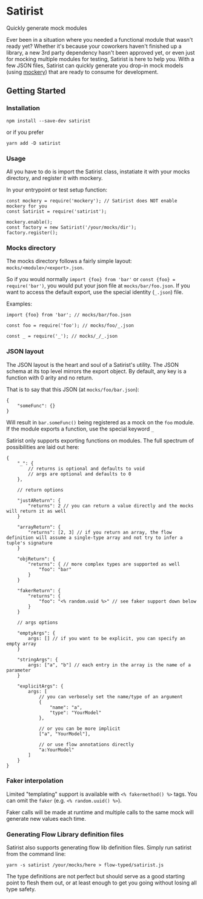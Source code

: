 # Satirist
Quickly generate mock modules

Ever been in a situation where you needed a functional module that wasn't ready yet?  Whether it's because your coworkers haven't finished up a library, a new 3rd party dependency hasn't been approved yet, or even just for mocking multiple modules for testing, Satirist is here to help you.  With a few JSON files, Satirist can quickly generate you drop-in mock models (using [mockery](https://github.com/mfncooper/mockery)) that are ready to consume for development.  

##  Getting Started

### Installation

    npm install --save-dev satirist
    
or if you prefer

    yarn add -D satirist 
    
### Usage

All you have to do is import the Satirist class, instatiate it with your mocks directory, and register it with mockery.  

In your entrypoint or test setup function:

    const mockery = require('mockery'); // Satirist does NOT enable mockery for you
    const Satirist = require('satirist');
    
    mockery.enable();
    const factory = new Satirist('/your/mocks/dir');
    factory.register();
    
### Mocks directory

The mocks directory follows a fairly simple layout: `mocks/<module>/<export>.json`.

So if you would normally `import {foo} from 'bar'` or `const {foo} = require('bar')`, you would put your json file at `mocks/bar/foo.json`.  If you want to access the default export, use the special identity (`_.json`) file.

Examples:
    
    import {foo} from 'bar'; // mocks/bar/foo.json
    
    const foo = require('foo'); // mocks/foo/_.json
    
    const _ = require('_'); // mocks/_/_.json
    
### JSON layout

The JSON layout is the heart and soul of a Satirist's utility.  The JSON schema at its top level mirrors the export object.  By default, any key is a function with 0 arity and no return.

That is to say that this JSON (at `mocks/foo/bar.json`): 

    {
        "someFunc": {} 
    }
     
Will result in `bar.someFunc()` being registered as a mock on the `foo` module.  If the module exports a function, use the special keyword `_`

Satirist only supports exporting functions on modules.  The full spectrum of possibilities are laid out here:


    {
        "_": {
            // returns is optional and defaults to void
            // args are optional and defaults to 0
        },
       
        // return options
         
        "justAReturn": {
            "returns": 2 // you can return a value directly and the mocks will return it as well
        }
    
        "arrayReturn": {
            "returns": [2, 3] // if you return an array, the flow definition will assume a single-type array and not try to infer a tuple's signature
        }
       
        "objReturn": {
            "returns": { // more complex types are supported as well
                "foo": "bar"
            }
        }
        
        "fakerReturn": {
            "returns": {
                "foo": "<% random.uuid %>" // see faker support down below
            }
        }
       
        // args options
        
        "emptyArgs": {
            args: [] // if you want to be explicit, you can specify an empty array
        }
        
        "stringArgs": {
            args: ["a", "b"] // each entry in the array is the name of a parameter
        }
        
        "explicitArgs": {
            args: [
                // you can verbosely set the name/type of an argument
                {
                    "name": "a",
                    "type": "YourModel"
                },
                
                // or you can be more implicit
                ["a", "YourModel"],
                
                // or use flow annotations directly
                "a:YourModel"
            ]
        }
    }

### Faker interpolation

Limited "templating" support is available with `<% fakermethod() %>` tags.  You can omit the `faker` (e.g. `<% random.uuid() %>`).

Faker calls will be made at runtime and multiple calls to the same mock will generate new values each time.
### Generating Flow Library definition files

Satirist also supports generating flow lib definition files.  Simply run satirist from the command line:

    yarn -s satirist /your/mocks/here > flow-typed/satirist.js

The type definitions are not perfect but should serve as a good starting point to flesh them out, or at least enough to get you going without losing all type safety.
